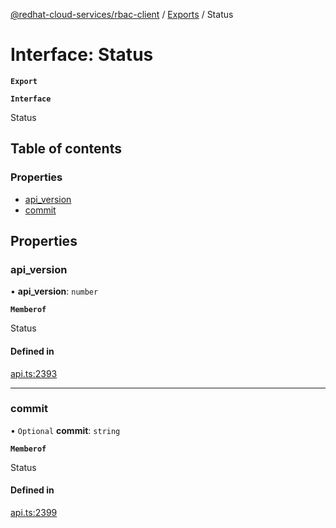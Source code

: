 [@redhat-cloud-services/rbac-client](../README.md) / [Exports](../modules.md) / Status

# Interface: Status

**`Export`**

**`Interface`**

Status

## Table of contents

### Properties

- [api\_version](Status.md#api_version)
- [commit](Status.md#commit)

## Properties

### api\_version

• **api\_version**: `number`

**`Memberof`**

Status

#### Defined in

[api.ts:2393](https://github.com/RedHatInsights/javascript-clients/blob/master/packages/rbac/api.ts#L2393)

___

### commit

• `Optional` **commit**: `string`

**`Memberof`**

Status

#### Defined in

[api.ts:2399](https://github.com/RedHatInsights/javascript-clients/blob/master/packages/rbac/api.ts#L2399)
